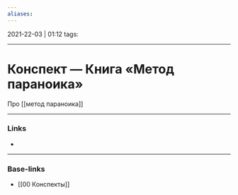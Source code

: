 ```yaml
---
aliases:
---
```

2021-22-03 | 01:12
tags: 
___

# Конспект — Книга «Метод параноика»

Про [[метод параноика]]


___
### Links
- 

___
### Base-links
- [[00 Конспекты]]

